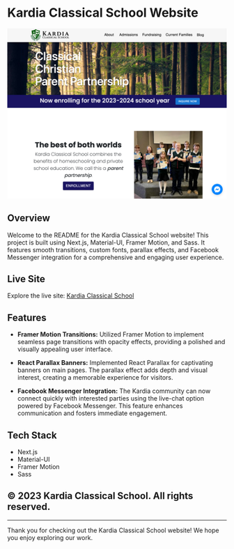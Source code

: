 # Kardia Classical School Website

![Project Screenshot](./public/images/KardiaScreenshot.png)

## Overview

Welcome to the README for the Kardia Classical School website! This project is built using Next.js, Material-UI, Framer Motion, and Sass. It features smooth transitions, custom fonts, parallax effects, and Facebook Messenger integration for a comprehensive and engaging user experience.

## Live Site

Explore the live site: [Kardia Classical School](https://www.kardiaclassical.org)

## Features

- **Framer Motion Transitions:** Utilized Framer Motion to implement seamless page transitions with opacity effects, providing a polished and visually appealing user interface.

- **React Parallax Banners:** Implemented React Parallax for captivating banners on main pages. The parallax effect adds depth and visual interest, creating a memorable experience for visitors.

- **Facebook Messenger Integration:** The Kardia community can now connect quickly with interested parties using the live-chat option powered by Facebook Messenger. This feature enhances communication and fosters immediate engagement.

## Tech Stack

- Next.js
- Material-UI
- Framer Motion
- Sass

## &copy; 2023 Kardia Classical School. All rights reserved.

---

Thank you for checking out the Kardia Classical School website! We hope you enjoy exploring our work.